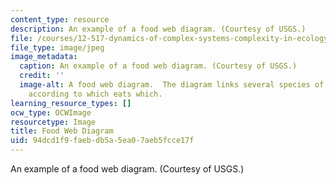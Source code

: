 ```yaml
---
content_type: resource
description: An example of a food web diagram. (Courtesy of USGS.)
file: /courses/12-517-dynamics-of-complex-systems-complexity-in-ecology-spring-2000/94dcd1f9faebdb5a5ea07aeb5fcce17f_12-517s00.jpg
file_type: image/jpeg
image_metadata:
  caption: An example of a food web diagram. (Courtesy of USGS.)
  credit: ''
  image-alt: A food web diagram.  The diagram links several species of animals together
    according to which eats which.
learning_resource_types: []
ocw_type: OCWImage
resourcetype: Image
title: Food Web Diagram
uid: 94dcd1f9-faeb-db5a-5ea0-7aeb5fcce17f
---
```

An example of a food web diagram. (Courtesy of USGS.)

